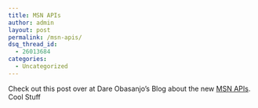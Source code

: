 ```yaml
---
title: MSN APIs
author: admin
layout: post
permalink: /msn-apis/
dsq_thread_id:
  - 26013684
categories:
  - Uncategorized
---
```

Check out this post over at Dare Obasanjo&#8217;s Blog about the new [MSN APIs][1]. Cool Stuff

 [1]: http://www.25hoursaday.com/weblog/PermaLink.aspx?guid=08e686db-538c-4464-a96c-67a116595f9c